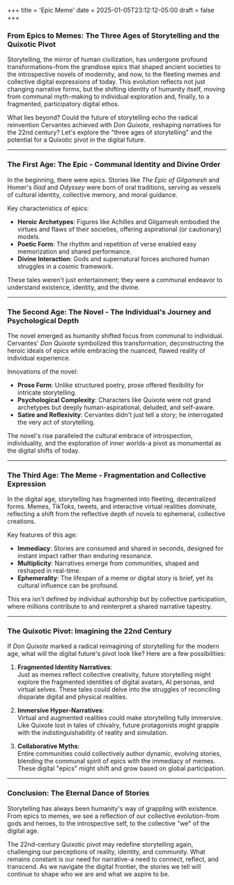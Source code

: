 +++
title = 'Epic Meme'
date = 2025-01-05T23:12:12-05:00
draft = false
+++


### From Epics to Memes: The Three Ages of Storytelling and the Quixotic Pivot

Storytelling, the mirror of human civilization, has undergone profound transformations-from the grandiose epics that shaped ancient societies to the introspective novels of modernity, and now, to the fleeting memes and collective digital expressions of today. This evolution reflects not just changing narrative forms, but the shifting identity of humanity itself, moving from communal myth-making to individual exploration and, finally, to a fragmented, participatory digital ethos.

What lies beyond? Could the future of storytelling echo the radical reinvention Cervantes achieved with *Don Quixote*, reshaping narratives for the 22nd century? Let's explore the "three ages of storytelling" and the potential for a Quixotic pivot in the digital future.

---

### The First Age: The Epic - Communal Identity and Divine Order

In the beginning, there were epics. Stories like *The Epic of Gilgamesh* and Homer's *Iliad* and *Odyssey* were born of oral traditions, serving as vessels of cultural identity, collective memory, and moral guidance. 

Key characteristics of epics:
- **Heroic Archetypes**: Figures like Achilles and Gilgamesh embodied the virtues and flaws of their societies, offering aspirational (or cautionary) models.
- **Poetic Form**: The rhythm and repetition of verse enabled easy memorization and shared performance.
- **Divine Interaction**: Gods and supernatural forces anchored human struggles in a cosmic framework.

These tales weren't just entertainment; they were a communal endeavor to understand existence, identity, and the divine.

---

### The Second Age: The Novel - The Individual's Journey and Psychological Depth

The novel emerged as humanity shifted focus from communal to individual. Cervantes' *Don Quixote* symbolized this transformation, deconstructing the heroic ideals of epics while embracing the nuanced, flawed reality of individual experience. 

Innovations of the novel:
- **Prose Form**: Unlike structured poetry, prose offered flexibility for intricate storytelling.
- **Psychological Complexity**: Characters like Quixote were not grand archetypes but deeply human-aspirational, deluded, and self-aware.
- **Satire and Reflexivity**: Cervantes didn't just tell a story; he interrogated the very act of storytelling.

The novel's rise paralleled the cultural embrace of introspection, individuality, and the exploration of inner worlds-a pivot as monumental as the digital shifts of today.

---

### The Third Age: The Meme - Fragmentation and Collective Expression

In the digital age, storytelling has fragmented into fleeting, decentralized forms. Memes, TikToks, tweets, and interactive virtual realities dominate, reflecting a shift from the reflective depth of novels to ephemeral, collective creations.

Key features of this age:
- **Immediacy**: Stories are consumed and shared in seconds, designed for instant impact rather than enduring resonance.
- **Multiplicity**: Narratives emerge from communities, shaped and reshaped in real-time.
- **Ephemerality**: The lifespan of a meme or digital story is brief, yet its cultural influence can be profound.

This era isn't defined by individual authorship but by collective participation, where millions contribute to and reinterpret a shared narrative tapestry.

---

### The Quixotic Pivot: Imagining the 22nd Century

If *Don Quixote* marked a radical reimagining of storytelling for the modern age, what will the digital future's pivot look like? Here are a few possibilities:

1. **Fragmented Identity Narratives**:  
   Just as memes reflect collective creativity, future storytelling might explore the fragmented identities of digital avatars, AI personas, and virtual selves. These tales could delve into the struggles of reconciling disparate digital and physical realities.

2. **Immersive Hyper-Narratives**:  
   Virtual and augmented realities could make storytelling fully immersive. Like Quixote lost in tales of chivalry, future protagonists might grapple with the indistinguishability of reality and simulation.

3. **Collaborative Myths**:  
   Entire communities could collectively author dynamic, evolving stories, blending the communal spirit of epics with the immediacy of memes. These digital "epics" might shift and grow based on global participation.

---

### Conclusion: The Eternal Dance of Stories

Storytelling has always been humanity's way of grappling with existence. From epics to memes, we see a reflection of our collective evolution-from gods and heroes, to the introspective self, to the collective "we" of the digital age.

The 22nd-century Quixotic pivot may redefine storytelling again, challenging our perceptions of reality, identity, and community. What remains constant is our need for narrative-a need to connect, reflect, and transcend. As we navigate the digital frontier, the stories we tell will continue to shape who we are and what we aspire to be.